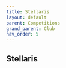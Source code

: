 ```yaml
---
title: Stellaris
layout: default
parent: Competitions
grand_parent: Club
nav_order: 5
---
```


## Stellaris
